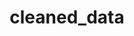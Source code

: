 ---  
schema: cleaned_data  
title: cleaned_data  
organization: Sample Department  
notes: Used in 2 lineage(s)  
resources:  
  - name: cleaned_data 
    url: /Users/kensu/Customers/Kensu/cleaned_data 
    format : csv  
license: None  
category:
  - Education  
maintainer: User  
maintainer_email: UserMail  
---